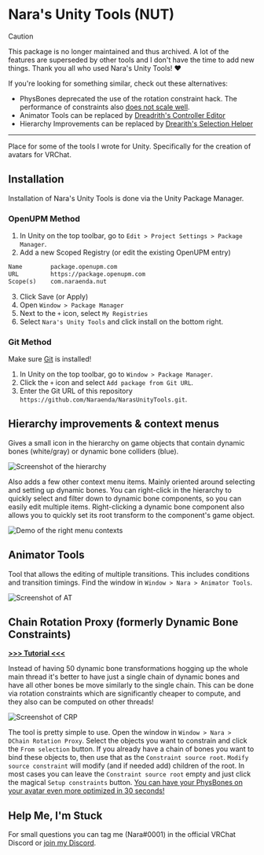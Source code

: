 # Nara's Unity Tools (NUT)

> [!CAUTION]
>
> This package is no longer maintained and thus archived.
> A lot of the features are superseded by other tools and I don't have the time to add new things.
> Thank you all who used Nara's Unity Tools! :heart:
>
> If you're looking for something similar, check out these alternatives:
>
> - PhysBones deprecated the use of the rotation constraint hack.
>   The performance of constraints also [does not scale well](https://notes.sleightly.dev/benchmarks/).
> - Animator Tools can be replaced by [Dreadrith's Controller Editor](https://www.dreadrith.com/l/CEditor)
> - Hierarchy Improvements can be replaced by [Drearith's Selection Helper](https://github.com/Dreadrith/SelectionHelper)

---

Place for some of the tools I wrote for Unity.
Specifically for the creation of avatars for VRChat.

## Installation

Installation of Nara's Unity Tools is done via the Unity Package Manager.

### OpenUPM Method

1. In Unity on the top toolbar, go to `Edit > Project Settings > Package Manager`.
2. Add a new Scoped Registry (or edit the existing OpenUPM entry)
```txt
Name        package.openupm.com
URL         https://package.openupm.com
Scope(s)    com.naraenda.nut
```
3. Click Save (or Apply)
4. Open `Window > Package Manager`
5. Next to the `+` icon, select `My Registries`
6. Select `Nara's Unity Tools` and click install on the bottom right.

### Git Method

Make sure [Git](https://git-scm.com/) is installed!

1. In Unity on the top toolbar, go to `Window > Package Manager`.
2. Click the `+` icon and select `Add package from Git URL`.
3. Enter the Git URL of this repository `https://github.com/Naraenda/NarasUnityTools.git`.

## Hierarchy improvements & context menus

Gives a small icon in the hierarchy on game objects that contain dynamic bones (white/gray) or dynamic bone colliders (blue).

![Screenshot of the hierarchy](.Media/hierarchy_screenshot.png)

Also adds a few other context menu items.
Mainly oriented around selecting and setting up dynamic bones.
You can right-click in the hierarchy to quickly select and filter down to dynamic bone components, so you can easily edit multiple items.
Right-clicking a dynamic bone component also allows you to quickly set its root transform to the component's game object.

![Demo of the right menu contexts](.Media/context_demo.gif)

## Animator Tools

Tool that allows the editing of multiple transitions.
This includes conditions and transition timings. Find the window in `Window > Nara > Animator Tools`.

![Screenshot of AT](.Media/at_screenshot.png)

## Chain Rotation Proxy (formerly Dynamic Bone Constraints)

[**>>> Tutorial <<<**](crp_tutorial.md)

Instead of having 50 dynamic bone transformations hogging up the whole main thread it's better to have just a single chain of dynamic bones and have all other bones be move similarly to the single chain.
This can be done via rotation constraints which are significantly cheaper to compute, and they also can be computed on other threads!

![Screenshot of CRP](.Media/crp_screenshot.png)

The tool is pretty simple to use.
Open the window in `Window > Nara > DChain Rotation Proxy`.
Select the objects you want to constrain and click the `From selection` button.
If you already have a chain of bones you want to bind these objects to, then use that as the `Constraint source root`.
`Modify source constraint` will modify (and if needed add) children of the root.
In most cases you can leave the `Constraint source root` empty and just click the magical `Setup constraints` button.
[You can have your PhysBones on your avatar even more optimized in 30 seconds!](https://youtu.be/byvG2FgJEhU)

## Help Me, I'm Stuck

For small questions you can tag me (Nara#0001) in the official VRChat Discord or [join my Discord](https://discord.gg/ysSpNX3HSz).
